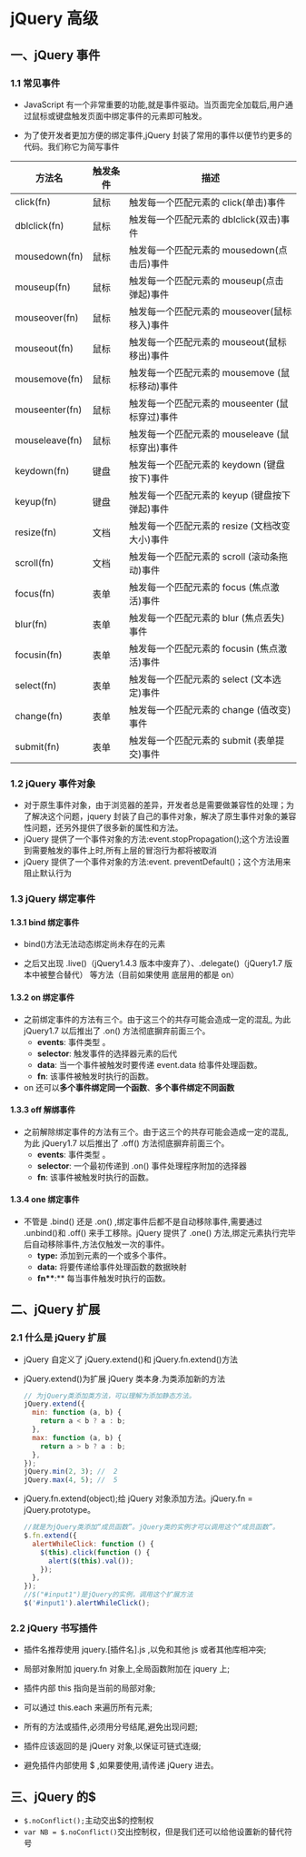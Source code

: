 # jQuery 高级

## 一、jQuery 事件

### 1.1 常见事件

- JavaScript 有一个非常重要的功能,就是事件驱动。当页面完全加载后,用户通过鼠标或键盘触发页面中绑定事件的元素即可触发。

- 为了使开发者更加方便的绑定事件,jQuery 封装了常用的事件以便节约更多的代码。我们称它为简写事件

| **方法名**     | **触发条件** | **描述**                                       |
| -------------- | ------------ | ---------------------------------------------- |
| click(fn)      | 鼠标         | 触发每一个匹配元素的 click(单击)事件           |
| dblclick(fn)   | 鼠标         | 触发每一个匹配元素的 dblclick(双击)事件        |
| mousedown(fn)  | 鼠标         | 触发每一个匹配元素的 mousedown(点击后)事件     |
| mouseup(fn)    | 鼠标         | 触发每一个匹配元素的 mouseup(点击弹起)事件     |
| mouseover(fn)  | 鼠标         | 触发每一个匹配元素的 mouseover(鼠标移入)事件   |
| mouseout(fn)   | 鼠标         | 触发每一个匹配元素的 mouseout(鼠标移出)事件    |
| mousemove(fn)  | 鼠标         | 触发每一个匹配元素的 mousemove (鼠标移动)事件  |
| mouseenter(fn) | 鼠标         | 触发每一个匹配元素的 mouseenter (鼠标穿过)事件 |
| mouseleave(fn) | 鼠标         | 触发每一个匹配元素的 mouseleave (鼠标穿出)事件 |
| keydown(fn)    | 键盘         | 触发每一个匹配元素的 keydown (键盘按下)事件    |
| keyup(fn)      | 键盘         | 触发每一个匹配元素的 keyup (键盘按下弹起)事件  |
| resize(fn)     | 文档         | 触发每一个匹配元素的 resize (文档改变大小)事件 |
| scroll(fn)     | 文档         | 触发每一个匹配元素的 scroll (滚动条拖动)事件   |
| focus(fn)      | 表单         | 触发每一个匹配元素的 focus (焦点激活)事件      |
| blur(fn)       | 表单         | 触发每一个匹配元素的 blur (焦点丢失)事件       |
| focusin(fn)    | 表单         | 触发每一个匹配元素的 focusin (焦点激活)事件    |
| select(fn)     | 表单         | 触发每一个匹配元素的 select (文本选定)事件     |
| change(fn)     | 表单         | 触发每一个匹配元素的 change (值改变)事件       |
| submit(fn)     | 表单         | 触发每一个匹配元素的 submit (表单提交)事件     |

### 1.2 jQuery 事件对象

- 对于原生事件对象，由于浏览器的差异，开发者总是需要做兼容性的处理；为了解决这个问题，jquery 封装了自己的事件对象，解决了原生事件对象的兼容性问题，还另外提供了很多新的属性和方法。
- jQuery 提供了一个事件对象的方法:event.stopPropagation();这个方法设置到需要触发的事件上时,所有上层的冒泡行为都将被取消
- jQuery 提供了一个事件对象的方法:event. preventDefault()；这个方法用来阻止默认行为

### 1.3 jQuery 绑定事件

#### 1.3.1 bind 绑定事件

- bind()方法无法动态绑定尚未存在的元素

- 之后又出现 .live()（jQuery1.4.3 版本中废弃了）、.delegate()（jQuery1.7 版本中被整合替代） 等方法（目前如果使用 底层用的都是 on）

#### 1.3.2 on 绑定事件

- 之前绑定事件的方法有三个。由于这三个的共存可能会造成一定的混乱, 为此 jQuery1.7 以后推出了 .on() 方法彻底摒弃前面三个。
  - **events**: 事件类型 。
  - **selector**: 触发事件的选择器元素的后代
  - **data**: 当一个事件被触发时要传递 event.data 给事件处理函数。
  - **fn**: 该事件被触发时执行的函数。
- on 还可以**多个事件绑定同一个函数**、**多个事件绑定不同函数**

#### 1.3.3 off 解绑事件

- 之前解除绑定事件的方法有三个。由于这三个的共存可能会造成一定的混乱, 为此 jQuery1.7 以后推出了 .off() 方法彻底摒弃前面三个。
  - **events**: 事件类型 。
  - **selector**: 一个最初传递到 .on() 事件处理程序附加的选择器
  - **fn**: 该事件被触发时执行的函数。

#### 1.3.4 one 绑定事件

- 不管是 .bind() 还是 .on() ,绑定事件后都不是自动移除事件,需要通过 .unbind()和 .off() 来手工移除。jQuery 提供了 .one() 方法,绑定元素执行完毕后自动移除事件,方法仅触发一次的事件。
  - **type:** 添加到元素的一个或多个事件。
  - **data:** 将要传递给事件处理函数的数据映射
  - **fn\*\***:\*\* 每当事件触发时执行的函数。

## 二、jQuery 扩展

### 2.1 什么是 jQuery 扩展

- jQuery 自定义了 jQuery.extend()和 jQuery.fn.extend()方法

- jQuery.extend()为扩展 jQuery 类本身.为类添加新的方法

  ```js
  // 为jQuery类添加类方法，可以理解为添加静态方法。
  jQuery.extend({
    min: function (a, b) {
      return a < b ? a : b;
    },
    max: function (a, b) {
      return a > b ? a : b;
    },
  });
  jQuery.min(2, 3); //  2
  jQuery.max(4, 5); //  5
  ```

- jQuery.fn.extend(object);给 jQuery 对象添加方法。jQuery.fn = jQuery.prototype。

  ```js
  //就是为jQuery类添加“成员函数”。jQuery类的实例才可以调用这个“成员函数”。
  $.fn.extend({
    alertWhileClick: function () {
      $(this).click(function () {
        alert($(this).val());
      });
    },
  });
  //$("#input1")是jQuery的实例，调用这个扩展方法
  $('#input1').alertWhileClick();
  ```

### 2.2 jQuery 书写插件

- 插件名推荐使用 jquery.[插件名].js ,以免和其他 js 或者其他库相冲突;

- 局部对象附加 jquery.fn 对象上,全局函数附加在 jquery 上;

- 插件内部 this 指向是当前的局部对象;

- 可以通过 this.each 来遍历所有元素;

- 所有的方法或插件,必须用分号结尾,避免出现问题;

- 插件应该返回的是 jQuery 对象,以保证可链式连缀;

- 避免插件内部使用 $ ,如果要使用,请传递 jQuery 进去。

## 三、jQuery 的$

- `$.noConflict();`主动交出$的控制权
- `var NB = $.noConflict()`交出控制权，但是我们还可以给他设置新的替代符号
